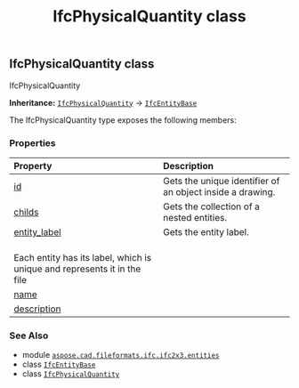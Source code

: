 ﻿---
title: IfcPhysicalQuantity class
second_title: Aspose.CAD for Python via .NET API References
description: 
type: docs
weight: 3520
url: /python-net/aspose.cad.fileformats.ifc.ifc2x3.entities/ifcphysicalquantity/
is_root: false
---

## IfcPhysicalQuantity class

IfcPhysicalQuantity



**Inheritance:** [`IfcPhysicalQuantity`](/cad/python-net/aspose.cad.fileformats.ifc.ifc2x3.entities/ifcphysicalquantity) → 
[`IfcEntityBase`](/cad/python-net/aspose.cad.fileformats.ifc/ifcentitybase)



The IfcPhysicalQuantity type exposes the following members:

### Properties
| Property | Description |
| :- | :- |
| [id](/cad/python-net/aspose.cad.fileformats.ifc.ifc2x3.entities/ifcphysicalquantity/id) | Gets the unique identifier of an object inside a drawing. |
| [childs](/cad/python-net/aspose.cad.fileformats.ifc.ifc2x3.entities/ifcphysicalquantity/childs) | Gets the collection of a nested entities. |
| [entity_label](/cad/python-net/aspose.cad.fileformats.ifc.ifc2x3.entities/ifcphysicalquantity/entity_label) | Gets the entity label.<br/>Each entity has its label, which is unique and represents it in the file |
| [name](/cad/python-net/aspose.cad.fileformats.ifc.ifc2x3.entities/ifcphysicalquantity/name) |  |
| [description](/cad/python-net/aspose.cad.fileformats.ifc.ifc2x3.entities/ifcphysicalquantity/description) |  |



### See Also
* module [`aspose.cad.fileformats.ifc.ifc2x3.entities`](..)
* class [`IfcEntityBase`](/cad/python-net/aspose.cad.fileformats.ifc/ifcentitybase)
* class [`IfcPhysicalQuantity`](/cad/python-net/aspose.cad.fileformats.ifc.ifc2x3.entities/ifcphysicalquantity)
